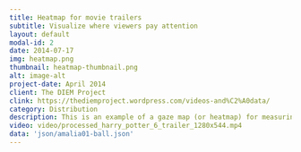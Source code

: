 ```yaml
---
title: Heatmap for movie trailers
subtitle: Visualize where viewers pay attention
layout: default
modal-id: 2
date: 2014-07-17
img: heatmap.png
thumbnail: heatmap-thumbnail.png
alt: image-alt
project-date: April 2014
client: The DIEM Project
clink: https://thediemproject.wordpress.com/videos-and%C2%A0data/
category: Distribution
description: This is an example of a gaze map (or heatmap) for measuring where viewers pay attention. The dataset was obtained from the DIEM database including 32 participants watching the tailer of Harry Potter 6. Hot spots correspond to high density of viewers gaze. 
video: video/processed_harry_potter_6_trailer_1280x544.mp4
data: 'json/amalia01-ball.json'
---
```

